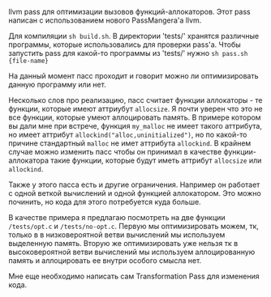 llvm pass для оптимизации вызовов функций-аллокаторов.
Этот pass написан с использованием нового PassMangera'а llvm.

Для компиляции `sh build.sh`. В директории 'tests/' хранятся различные программы,
которые использовались для проверки pass'а. Чтобы запустить pass для какой-то
программы из 'tests/' нужно `sh pass.sh {file-name}`


На данный момент пасс проходит и говорит можно ли оптимизировать данную
программу или нет.

Несколько слов про реализацию, пасс считает функции аллокаторы - те функции,
которые имеют аттриубут `allocsize`. Я почти уверен что это не все функции,
которые умеют аллоцировать память. В примере котором вы дали мне при
встрече, функция `my_malloc` не имеет такого аттрибута, но имеет аттрибут
`allockind("alloc,uninitialized")`, но по какой-то причине стандартный
`malloc` не имет аттрибута `allockind`. В крайнем случае можно изменить пасс
чтобы он принимал в качестве функции-аллокатора такие функции, которые
будут иметь аттрибут `allocsize` или `allockind`.

Также у этого пасса есть и другие ограничения. Например он
работает с одной веткой вычислений и одной функцией аллокатором.
Это можно починить, но кода для этого потребуется куда больше.


В качестве примера я предлагаю посмотреть на две функции `/tests/opt.c`
и `/tests/no-opt.c`. Первую мы оптимизировать можем, тк, только в
в низковероятной ветви вычислений мы используем выделенную память.
Вторую же оптимизировать уже нельзя тк в высоковероятной ветви вычислений
мы используем аллоцированную память и аллоцировать ее внутри особого смысла нет.

Мне еще необходимо написать сам Transformation Pass для изменения кода.


